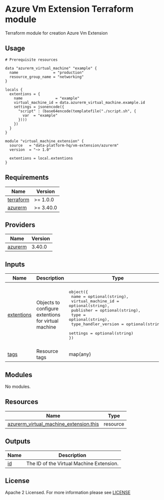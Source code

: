 # Azure Vm Extension Terraform module
Terraform module for creation Azure Vm Extension


## Usage
```hcl
# Prerequisite resources

data "azurerm_virtual_machine" "example" {
  name                = "production"
  resource_group_name = "networking"
}

locals {
  extentions = {
    name               = "example"
    virtual_machine_id = data.azurerm_virtual_machine.example.id
    settings = jsonencode({
      "script" : (base64encode(templatefile("./script.sh", {
        var  = "example"
      })))
    })
  }
}

module "virtual_machine_extension" {
  source   = "data-platform-hq/vm-extension/azurerm"
  version  = "~> 1.0"

  extentions = local.extentions
}
```
<!-- BEGIN_TF_DOCS -->
## Requirements

| Name                                                                         | Version   |
| ---------------------------------------------------------------------------- | --------- |
| <a name="requirement_terraform"></a> [terraform](#requirement\_terraform)    | >= 1.0.0  |
| <a name="requirement_azurerm"></a> [azurerm](#requirement\_azurerm)          | >= 3.40.0 |

## Providers

| Name                                                                   | Version |
| ---------------------------------------------------------------------- | ------- |
| <a name="provider_azurerm"></a> [azurerm](#provider\_azurerm)          | 3.40.0  |


## Inputs

| Name | Description | Type | Default | Required |
|------|-------------|------|---------|:--------:|
| <a name="input_extentions"></a> [extentions](#input\_extentions)| Objects to configure extentions for virtual machine | <pre>object({<br>  name                 = optional(string),<br>  virtual_machine_id   = optional(string),<br>  publisher            = optional(string),<br>  type                 = optional(string),<br>  type_handler_version = optional(string),<br>  settings             = optional(string)<br>})</pre> | <pre>object({<br>  name                 = optional(string),<br>  virtual_machine_id   = optional(string),<br>  publisher            = optional(string, "Microsoft.Azure.Extensions"),<br>  type                 = optional(string, "CustomScript"),<br>  type_handler_version = optional(string, "2.0"),<br>  settings             = optional(string)<br>})</pre> | no |
| <a name="input_tags"></a> [tags](#input\_tags)| Resource tags | map(any) | {} | no |


## Modules

No modules.

## Resources

| Name                                                                                                                                                                | Type     |
| ------------------------------------------------------------------------------------------------------------------------------------------------------------------- | -------- |
| [azurerm_virtual_machine_extension.this](https://registry.terraform.io/providers/hashicorp/azurerm/latest/docs/resources/virtual_machine_extension)                 | resource |



## Outputs

| Name                                                                                                                          | Description                                          |
| ----------------------------------------------------------------------------------------------------------------------------- | ---------------------------------------------------- |
| <a name="output_id"></a> [id](#output\_id) | The ID of the Virtual Machine Extension. |
<!-- END_TF_DOCS -->

## License

Apache 2 Licensed. For more information please see [LICENSE](https://github.com/data-platform-hq/terraform-azurerm-vm-extension/blob/main/LICENSE)
